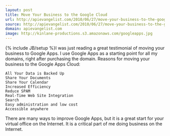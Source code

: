 ```yaml
---
layout: post
title: Move Your Business to the Google Cloud
url: http://apievangelist.com/2010/06/27/move-your-business-to-the-google-cloud/
source: http://apievangelist.com/2010/06/27/move-your-business-to-the-google-cloud/
domain: apievangelist.com
image: http://kinlane-productions.s3.amazonaws.com/googleapps.jpg
---
```

{% include JB/setup %}I was just reading a great testimonial of moving your business to Google Apps. I use Google Apps as a starting point for all my domains, right after purchasing the domain.
Reasons for moving your business to the Google Apps Cloud:

	All Your Data is Backed Up
	Share Your Documents
	Share Your Calendar
	Increased Efficiency
	Reduce SPAM
	Real-Time Web Site Integration
	Search
	Easy administration and low cost
	Accessible anywhere

There are many ways to improve Google Apps, but it is a great start for your virtual office on the Internet. It is a critical part of me doing business on the Internet.